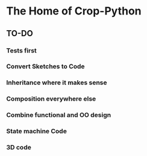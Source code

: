 # The Home of Crop-Python
## TO-DO
### Tests first
### Convert Sketches to Code
### Inheritance where it makes sense
### Composition everywhere else
### Combine functional and OO design
### State machine Code
### 3D code
